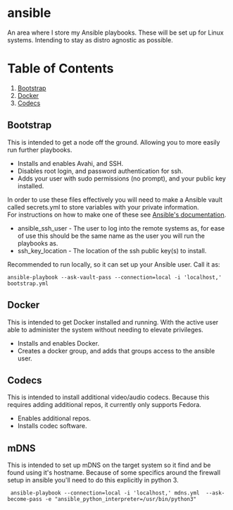 # ansible
An area where I store my Ansible playbooks.
These will be set up for Linux systems.  Intending to stay as distro agnostic as possible.

# Table of Contents
1. [Bootstrap](#bootstrap)
2. [Docker](#docker)
2. [Codecs](#codecs)


## Bootstrap
This is intended to get a node off the ground.  Allowing you to more easily run further playbooks.
* Installs and enables Avahi, and SSH.
* Disables root login, and password authentication for ssh.
* Adds your user with sudo permissions (no prompt), and your public key installed.

In order to use these files effectively you will need to make a Ansible vault called secrets.yml to store  variables with your private information.  
For instructions on how to make one of these see [Ansible's documentation](https://docs.ansible.com/ansible/2.4/vault.html#creating-encrypted-files).
* ansible_ssh_user - The user to log into the remote systems as, for ease of use this should be the same name as the user you will run the playbooks as.
* ssh_key_location - The location of the ssh public key(s) to install.

Recommended to run locally, so it can set up your Ansible user.  Call it as: 

    ansible-playbook --ask-vault-pass --connection=local -i 'localhost,' bootstrap.yml


## Docker
This is intended to get Docker installed and running.  With the active user able to administer the system without needing to elevate privileges.
* Installs and enables Docker.
* Creates a docker group, and adds that groups access to the ansible user.


## Codecs
This is intended to install additional video/audio codecs.  Because this requires adding additional repos, it currently only supports Fedora.
* Enables additional repos.
* Installs codec software.

## mDNS
This is intended to set up mDNS on the target system so it find and be found using it's hostname.
Because of some specifics around the firewall setup in ansible you'll need to do this explicitly in python 3.
     
     ansible-playbook --connection=local -i 'localhost,' mdns.yml  --ask-become-pass -e "ansible_python_interpreter=/usr/bin/python3"
     
